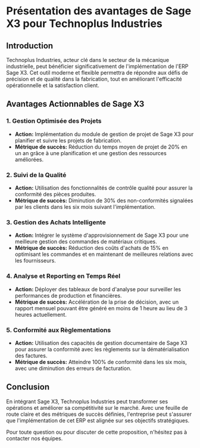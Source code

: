 # Présentation des avantages de Sage X3 pour Technoplus Industries

## Introduction
Technoplus Industries, acteur clé dans le secteur de la mécanique industrielle, peut bénéficier significativement de l'implémentation de l'ERP Sage X3. Cet outil moderne et flexible permettra de répondre aux défis de précision et de qualité dans la fabrication, tout en améliorant l'efficacité opérationnelle et la satisfaction client.

## Avantages Actionnables de Sage X3

### 1. Gestion Optimisée des Projets
- **Action:** Implémentation du module de gestion de projet de Sage X3 pour planifier et suivre les projets de fabrication.
- **Métrique de succès:** Réduction du temps moyen de projet de 20% en un an grâce à une planification et une gestion des ressources améliorées.

### 2. Suivi de la Qualité
- **Action:** Utilisation des fonctionnalités de contrôle qualité pour assurer la conformité des pièces produites.
- **Métrique de succès:** Diminution de 30% des non-conformités signalées par les clients dans les six mois suivant l'implémentation.

### 3. Gestion des Achats Intelligente
- **Action:** Intégrer le système d'approvisionnement de Sage X3 pour une meilleure gestion des commandes de matériaux critiques.
- **Métrique de succès:** Réduction des coûts d'achats de 15% en optimisant les commandes et en maintenant de meilleures relations avec les fournisseurs.

### 4. Analyse et Reporting en Temps Réel
- **Action:** Déployer des tableaux de bord d'analyse pour surveiller les performances de production et financières.
- **Métrique de succès:** Accélération de la prise de décision, avec un rapport mensuel pouvant être généré en moins de 1 heure au lieu de 3 heures actuellement.

### 5. Conformité aux Règlementations
- **Action:** Utilisation des capacités de gestion documentaire de Sage X3 pour assurer la conformité avec les règlements sur la dématérialisation des factures.
- **Métrique de succès:** Atteindre 100% de conformité dans les six mois, avec une diminution des erreurs de facturation.

## Conclusion
En intégrant Sage X3, Technoplus Industries peut transformer ses opérations et améliorer sa compétitivité sur le marché. Avec une feuille de route claire et des métriques de succès définies, l'entreprise peut s'assurer que l'implémentation de cet ERP est alignée sur ses objectifs stratégiques. 

Pour toute question ou pour discuter de cette proposition, n'hésitez pas à contacter nos équipes.